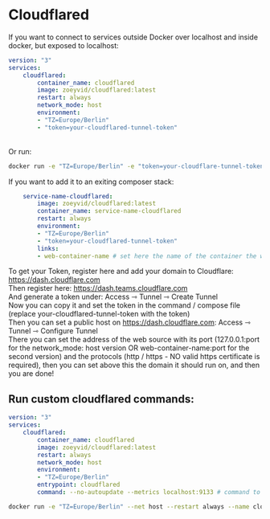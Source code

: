 # Cloudflared

If you want to connect to services outside Docker over localhost and inside docker, but exposed to localhost: <br>

```yml
version: "3"
services:
    cloudflared:
        container_name: cloudflared
        image: zoeyvid/cloudflared:latest
        restart: always
        network_mode: host
        environment:
        - "TZ=Europe/Berlin"
        - "token=your-cloudflared-tunnel-token"
```
<br>
Or run: <br>

```sh
docker run -e "TZ=Europe/Berlin" -e "token=your-cloudflare-tunnel-token" --net host --restart always --name cloudflared zoeyvid/cloudflared:latest
```

If you want to add it to an exiting composer stack: <br>

```yml
    service-name-cloudflared:
        image: zoeyvid/cloudflared:latest
        container_name: service-name-cloudflared
        restart: always
        environment:
        - "TZ=Europe/Berlin"
        - "token=your-cloudflared-tunnel-token"
        links:
        - web-container-name # set here the name of the container the web service runs on, you dont need to expose its web ports
```

To get your Token, register here and add your domain to Cloudflare: https://dash.cloudflare.com <br>
Then register here: https://dash.teams.cloudflare.com <br>
And generate a token under: Access ⇾ Tunnel ⇾ Create Tunnel <br>
Now you can copy it and set the token in the command / compose file (replace your-cloudflared-tunnel-token with the token) <br>
Then you can set a public host on https://dash.cloudflare.com: Access ⇾ Tunnel ⇾ Configure Tunnel <br>
There you can set the address of the web source with its port (127.0.0.1:port for the network_mode: host version OR web-container-name:port for the second version) and the protocols (http / https - NO valid https certificate is required), then you can set above this the domain it should run on, and then you are done! <br>

## Run custom cloudflared commands:
```yml
version: "3"
services:
    cloudflared:
        container_name: cloudflared
        image: zoeyvid/cloudflared:latest
        restart: always
        network_mode: host
        environment:
        - "TZ=Europe/Berlin"
        entrypoint: cloudflared
        command: --no-autoupdate --metrics localhost:9133 # command to execute after cloudflared --no-autoupdate --metrics localhost:9133 

```
```sh
docker run -e "TZ=Europe/Berlin" --net host --restart always --name cloudflared --entrypoint cloudflared zoeyvid/cloudflared:latest --no-autoupdate --metrics localhost:9133  # add args here after "--no-autoupdate" you want to run after "cloudflared --no-autoupdate --metrics localhost:9133 "
```
